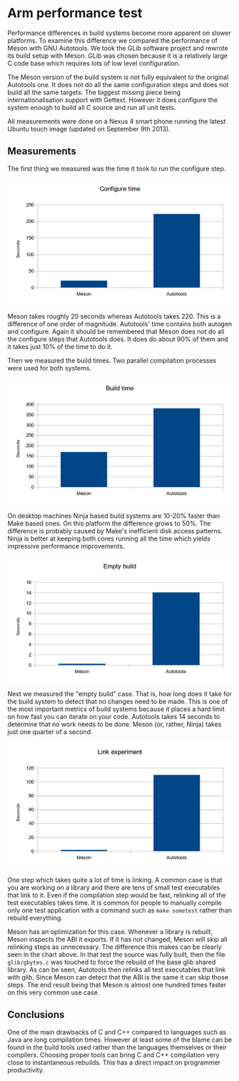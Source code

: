 # Arm performance test

Performance differences in build systems become more apparent on slower platforms. To examine this difference we compared the performance of Meson with GNU Autotools. We took the GLib software project and rewrote its build setup with Meson. GLib was chosen because it is a relatively large C code base which requires lots of low level configuration.

The Meson version of the build system is not fully equivalent to the original Autotools one. It does not do all the same configuration steps and does not build all the same targets. The biggest missing piece being internationalisation support with Gettext. However it does configure the system enough to build all C source and run all unit tests.

All measurements were done on a Nexus 4 smart phone running the latest Ubuntu touch image (updated on September 9th 2013).

Measurements
------

The first thing we measured was the time it took to run the configure step.

![GLib config time](images/glib_conf.png)

Meson takes roughly 20 seconds whereas Autotools takes 220. This is a difference of one order of magnitude. Autotools' time contains both autogen and configure. Again it should be remembered that Meson does not do all the configure steps that Autotools does. It does do about 90% of them and it takes just 10% of the time to do it. 

Then we measured the build times. Two parallel compilation processes were used for both systems.

![GLib build time](images/glib_build.png)

On desktop machines Ninja based build systems are 10-20% faster than Make based ones. On this platform the difference grows to 50%. The difference is probably caused by Make's inefficient disk access patterns. Ninja is better at keeping both cores running all the time which yields impressive performance improvements.

![GLib no-op time](images/glib_empty.png)

Next we measured the "empty build" case. That is, how long does it take for the build system to detect that no changes need to be made. This is one of the most important metrics of build systems because it places a hard limit on how fast you can iterate on your code. Autotools takes 14 seconds to determine that no work needs to be done. Meson (or, rather, Ninja) takes just one quarter of a second.

![GLib link time](images/glib_link.png)

One step which takes quite a lot of time is linking. A common case is that you are working on a library and there are tens of small test executables that link to it. Even if the compilation step would be fast, relinking all of the test executables takes time. It is common for people to manually compile only one test application with a command such as `make sometest` rather than rebuild everything.

Meson has an optimization for this case. Whenever a library is rebuilt, Meson inspects the ABI it exports. If it has not changed, Meson will skip all relinking steps as unnecessary. The difference this makes can be clearly seen in the chart above. In that test the source was fully built, then the file `glib/gbytes.c` was touched to force the rebuild of the base glib shared library. As can be seen, Autotools then relinks all test executables that link with glib. Since Meson can detect that the ABI is the same it can skip those steps. The end result being that Meson is almost one hundred times faster on this very common use case.

Conclusions
-----

One of the main drawbacks of C and C++ compared to languages such as Java are long compilation times. However at least some of the blame can be found in the build tools used rather than the languages themselves or their compilers. Choosing proper tools can bring C and C++ compilation very close to instantaneous rebuilds. This has a direct impact on programmer productivity.
